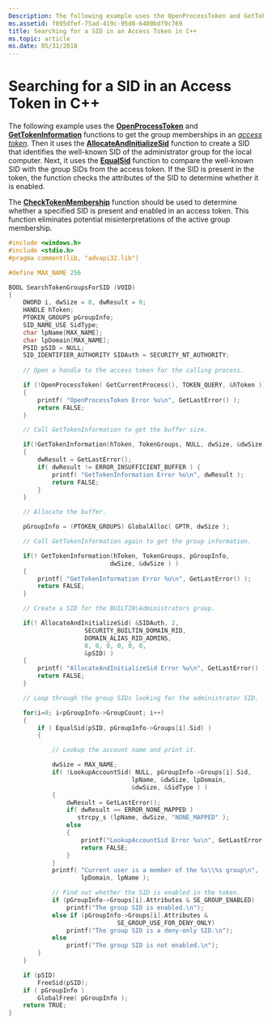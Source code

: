 ```yaml
---
Description: The following example uses the OpenProcessToken and GetTokenInformation functions to get the group memberships in an access token.
ms.assetid: f895dfef-75ad-419c-95d0-6480bdf9c769
title: Searching for a SID in an Access Token in C++
ms.topic: article
ms.date: 05/31/2018
---
```


# Searching for a SID in an Access Token in C++

The following example uses the [**OpenProcessToken**](https://msdn.microsoft.com/en-us/library/Aa379295(v=VS.85).aspx) and [**GetTokenInformation**](https://msdn.microsoft.com/en-us/library/Aa446671(v=VS.85).aspx) functions to get the group memberships in an [*access token*](https://docs.microsoft.com/windows/desktop/SecGloss/a-gly). Then it uses the [**AllocateAndInitializeSid**](https://msdn.microsoft.com/en-us/library/Aa375213(v=VS.85).aspx) function to create a SID that identifies the well-known SID of the administrator group for the local computer. Next, it uses the [**EqualSid**](https://msdn.microsoft.com/en-us/library/Aa446622(v=VS.85).aspx) function to compare the well-known SID with the group SIDs from the access token. If the SID is present in the token, the function checks the attributes of the SID to determine whether it is enabled.

The [**CheckTokenMembership**](https://msdn.microsoft.com/en-us/library/Aa376389(v=VS.85).aspx) function should be used to determine whether a specified SID is present and enabled in an access token. This function eliminates potential misinterpretations of the active group membership.


```C++
#include <windows.h>
#include <stdio.h>
#pragma comment(lib, "advapi32.lib")

#define MAX_NAME 256

BOOL SearchTokenGroupsForSID (VOID) 
{
    DWORD i, dwSize = 0, dwResult = 0;
    HANDLE hToken;
    PTOKEN_GROUPS pGroupInfo;
    SID_NAME_USE SidType;
    char lpName[MAX_NAME];
    char lpDomain[MAX_NAME];
    PSID pSID = NULL;
    SID_IDENTIFIER_AUTHORITY SIDAuth = SECURITY_NT_AUTHORITY;
       
    // Open a handle to the access token for the calling process.

    if (!OpenProcessToken( GetCurrentProcess(), TOKEN_QUERY, &hToken )) 
    {
        printf( "OpenProcessToken Error %u\n", GetLastError() );
        return FALSE;
    }

    // Call GetTokenInformation to get the buffer size.

    if(!GetTokenInformation(hToken, TokenGroups, NULL, dwSize, &dwSize)) 
    {
        dwResult = GetLastError();
        if( dwResult != ERROR_INSUFFICIENT_BUFFER ) {
            printf( "GetTokenInformation Error %u\n", dwResult );
            return FALSE;
        }
    }

    // Allocate the buffer.

    pGroupInfo = (PTOKEN_GROUPS) GlobalAlloc( GPTR, dwSize );

    // Call GetTokenInformation again to get the group information.

    if(! GetTokenInformation(hToken, TokenGroups, pGroupInfo, 
                            dwSize, &dwSize ) ) 
    {
        printf( "GetTokenInformation Error %u\n", GetLastError() );
        return FALSE;
    }

    // Create a SID for the BUILTIN\Administrators group.

    if(! AllocateAndInitializeSid( &SIDAuth, 2,
                     SECURITY_BUILTIN_DOMAIN_RID,
                     DOMAIN_ALIAS_RID_ADMINS,
                     0, 0, 0, 0, 0, 0,
                     &pSID) ) 
    {
        printf( "AllocateAndInitializeSid Error %u\n", GetLastError() );
        return FALSE;
    }

    // Loop through the group SIDs looking for the administrator SID.

    for(i=0; i<pGroupInfo->GroupCount; i++) 
    {
        if ( EqualSid(pSID, pGroupInfo->Groups[i].Sid) ) 
        {

            // Lookup the account name and print it.

            dwSize = MAX_NAME;
            if( !LookupAccountSid( NULL, pGroupInfo->Groups[i].Sid,
                                  lpName, &dwSize, lpDomain, 
                                  &dwSize, &SidType ) ) 
            {
                dwResult = GetLastError();
                if( dwResult == ERROR_NONE_MAPPED )
                   strcpy_s (lpName, dwSize, "NONE_MAPPED" );
                else 
                {
                    printf("LookupAccountSid Error %u\n", GetLastError());
                    return FALSE;
                }
            }
            printf( "Current user is a member of the %s\\%s group\n", 
                    lpDomain, lpName );

            // Find out whether the SID is enabled in the token.
            if (pGroupInfo->Groups[i].Attributes & SE_GROUP_ENABLED)
                printf("The group SID is enabled.\n");
            else if (pGroupInfo->Groups[i].Attributes & 
                              SE_GROUP_USE_FOR_DENY_ONLY)
                printf("The group SID is a deny-only SID.\n");
            else 
                printf("The group SID is not enabled.\n");
        }
    }

    if (pSID)
        FreeSid(pSID);
    if ( pGroupInfo )
        GlobalFree( pGroupInfo );
    return TRUE;
}
```



 

 



